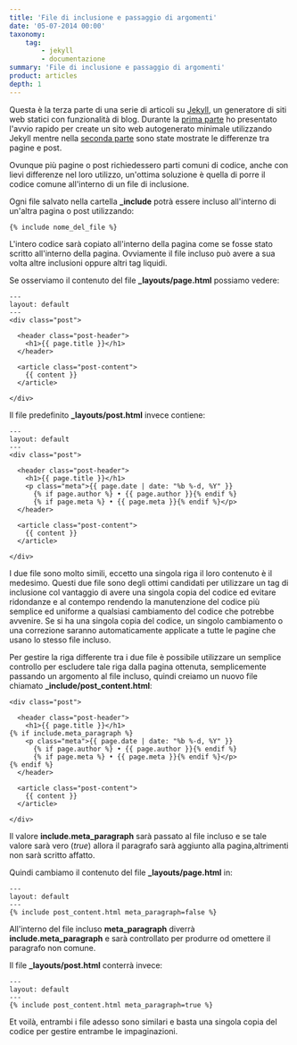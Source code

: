 ```yaml
---
title: 'File di inclusione e passaggio di argomenti'
date: '05-07-2014 00:00'
taxonomy:
    tag:
        - jekyll
        - documentazione
summary: 'File di inclusione e passaggio di argomenti'
product: articles
depth: 1
---
```


Questa è la terza parte di una serie di articoli su [Jekyll], un generatore di siti web statici con funzionalità di blog.
Durante la [prima parte](../welcome-jekyll) ho presentato l'avvio rapido per create un sito web autogenerato minimale utilizzando Jekyll mentre nella [seconda parte](../pages-and-posts) sono state mostrate le differenze tra pagine e post.

Ovunque più pagine o post richiedessero parti comuni di codice, anche con lievi differenze nel loro utilizzo, un'ottima soluzione è quella di porre il codice comune all'interno di un file di inclusione.

Ogni file salvato nella cartella **\_include** potrà essere incluso all'interno di un'altra pagina o post utilizzando:

    {% include nome_del_file %}

L'intero codice sarà copiato all'interno della pagina come se fosse stato scritto all'interno della pagina. Ovviamente il file incluso può avere a sua volta altre inclusioni oppure altri tag liquidi.

Se osserviamo il contenuto del file **\_layouts/page.html** possiamo vedere:

    ---
    layout: default
    ---
    <div class="post">
    
      <header class="post-header">
        <h1>{{ page.title }}</h1>
      </header>
    
      <article class="post-content">
        {{ content }}
      </article>
    
    </div>

Il file predefinito **\_layouts/post.html** invece contiene:

    ---
    layout: default
    ---
    <div class="post">
    
      <header class="post-header">
        <h1>{{ page.title }}</h1>
        <p class="meta">{{ page.date | date: "%b %-d, %Y" }}
          {% if page.author %} • {{ page.author }}{% endif %}
          {% if page.meta %} • {{ page.meta }}{% endif %}</p>
      </header>
    
      <article class="post-content">
        {{ content }}
      </article>
    
    </div>

I due file sono molto simili, eccetto una singola riga il loro contenuto è il medesimo. Questi due file sono degli ottimi candidati per utilizzare un tag di inclusione col vantaggio di avere una singola copia del codice ed evitare ridondanze e al contempo rendendo la manutenzione del codice più semplice ed uniforme a qualsiasi cambiamento del codice che potrebbe avvenire. Se si ha una singola copia del codice, un singolo cambiamento o una correzione saranno automaticamente applicate a tutte le pagine che usano lo stesso file incluso.

Per gestire la riga differente tra i due file è possibile utilizzare un semplice controllo per escludere tale riga dalla pagina ottenuta, semplicemente passando un argomento al file incluso, quindi creiamo un nuovo file chiamato **\_include/post_content.html**:

    <div class="post">
    
      <header class="post-header">
        <h1>{{ page.title }}</h1>
    {% if include.meta_paragraph %}
        <p class="meta">{{ page.date | date: "%b %-d, %Y" }}
          {% if page.author %} • {{ page.author }}{% endif %}
          {% if page.meta %} • {{ page.meta }}{% endif %}</p>
    {% endif %}
      </header>
    
      <article class="post-content">
        {{ content }}
      </article>
    
    </div>

Il valore **include.meta_paragraph** sarà passato al file incluso e se tale valore sarà vero (_true_) allora il paragrafo sarà aggiunto alla pagina,altrimenti non sarà scritto affatto.

Quindi cambiamo il contenuto del file **\_layouts/page.html** in:

    ---
    layout: default
    ---
    {% include post_content.html meta_paragraph=false %}

All'interno del file incluso **meta_paragraph** diverrà **include.meta_paragraph** e sarà controllato per produrre od omettere il paragrafo non comune.

Il file **\_layouts/post.html** conterrà invece:

    ---
    layout: default
    ---
    {% include post_content.html meta_paragraph=true %}

Et voilà, entrambi i file adesso sono similari e basta una singola copia del codice per gestire entrambe le impaginazioni.

[Jekyll]: http://jekyllrb.com/